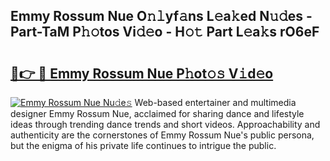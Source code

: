 ## Emmy Rossum Nue O𝚗𝚕yf𝚊ns L𝚎a𝚔ed N𝚞𝚍es - Part-TaM P𝚑𝚘tos Vi𝚍𝚎o - H𝚘𝚝 Part L𝚎a𝚔s rO6eF

# <h2><a href="http://kfdhrw7.oniu.top/?m=Emmy+Rossum+Nue">🔗👉 🔴 Emmy Rossum Nue P𝚑ot𝚘𝚜 V𝚒d𝚎o</a></h2>

[![Emmy Rossum Nue Nu𝚍e𝚜](https://i.imgur.com/0qMVB7G.gif)](http://kfdhrw7.oniu.top/?m=Emmy+Rossum+Nue)
Web-based entertainer and multimedia designer Emmy Rossum Nue, acclaimed for sharing dance and lifestyle ideas through trending dance trends and short videos. Approachability and authenticity are the cornerstones of Emmy Rossum Nue's public persona, but the enigma of his private life continues to intrigue the public.  
